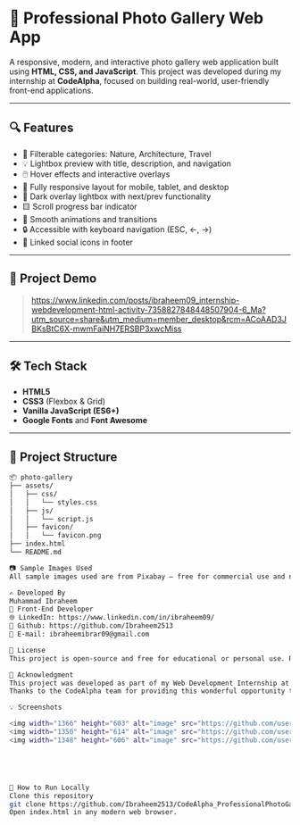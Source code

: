 # 📸 Professional Photo Gallery Web App

A responsive, modern, and interactive photo gallery web application built using **HTML, CSS, and JavaScript**. This project was developed during my internship at **CodeAlpha**, focused on building real-world, user-friendly front-end applications.

---

## 🔍 Features

- 🔄 Filterable categories: Nature, Architecture, Travel
- 💡 Lightbox preview with title, description, and navigation
- 🖱️ Hover effects and interactive overlays
- 📱 Fully responsive layout for mobile, tablet, and desktop
- 🌙 Dark overlay lightbox with next/prev functionality
- 🟨 Scroll progress bar indicator
- 🎨 Smooth animations and transitions
- 🔒 Accessible with keyboard navigation (ESC, ←, →)
- 📎 Linked social icons in footer

---

## 🚀 Project Demo

> https://www.linkedin.com/posts/ibraheem09_internship-webdevelopment-html-activity-7358827848448507904-6_Ma?utm_source=share&utm_medium=member_desktop&rcm=ACoAAD3JBKsBtC6X-mwmFaiNH7ERSBP3xwcMiss

---

## 🛠️ Tech Stack

- **HTML5**
- **CSS3** (Flexbox & Grid)
- **Vanilla JavaScript (ES6+)**
- **Google Fonts** and **Font Awesome**

---

## 📁 Project Structure

```bash
📦 photo-gallery
├── assets/
│   ├── css/
│   │   └── styles.css
│   ├── js/
│   │   └── script.js
│   ├── favicon/
│   │   └── favicon.png
├── index.html
└── README.md

📷 Sample Images Used
All sample images used are from Pixabay — free for commercial use and no attribution required.

✍️ Developed By
Muhammad Ibraheem
💼 Front-End Developer
🌐 LinkedIn: https://www.linkedin.com/in/ibraheem09/
📁 Github: https://github.com/Ibraheem2513
📧 E-mail: ibraheemibrar09@gmail.com

🧾 License
This project is open-source and free for educational or personal use. Redistribution without permission is not allowed.

🌟 Acknowledgment
This project was developed as part of my Web Development Internship at CodeAlpha.
Thanks to the CodeAlpha team for providing this wonderful opportunity to apply and enhance my skills.

💡 Screenshots

<img width="1366" height="603" alt="image" src="https://github.com/user-attachments/assets/77396719-bfe3-411c-9fce-4893ea42614f" />
<img width="1350" height="614" alt="image" src="https://github.com/user-attachments/assets/a253fce8-3fe9-4548-9926-5205a4041db8" />
<img width="1348" height="606" alt="image" src="https://github.com/user-attachments/assets/47a6f3fe-04c0-4aa1-8975-f6ea5b6ea6b2" />





📌 How to Run Locally
Clone this repository
git clone https://github.com/Ibraheem2513/CodeAlpha_ProfessionalPhotoGallery.git
Open index.html in any modern web browser.
